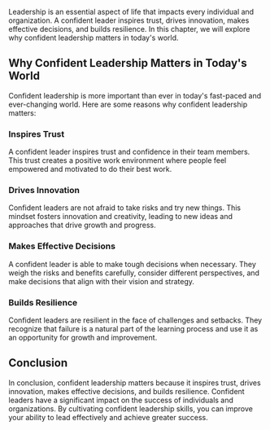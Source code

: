 
Leadership is an essential aspect of life that impacts every individual and organization. A confident leader inspires trust, drives innovation, makes effective decisions, and builds resilience. In this chapter, we will explore why confident leadership matters in today's world.

Why Confident Leadership Matters in Today's World
-------------------------------------------------

Confident leadership is more important than ever in today's fast-paced and ever-changing world. Here are some reasons why confident leadership matters:

### Inspires Trust

A confident leader inspires trust and confidence in their team members. This trust creates a positive work environment where people feel empowered and motivated to do their best work.

### Drives Innovation

Confident leaders are not afraid to take risks and try new things. This mindset fosters innovation and creativity, leading to new ideas and approaches that drive growth and progress.

### Makes Effective Decisions

A confident leader is able to make tough decisions when necessary. They weigh the risks and benefits carefully, consider different perspectives, and make decisions that align with their vision and strategy.

### Builds Resilience

Confident leaders are resilient in the face of challenges and setbacks. They recognize that failure is a natural part of the learning process and use it as an opportunity for growth and improvement.

Conclusion
----------

In conclusion, confident leadership matters because it inspires trust, drives innovation, makes effective decisions, and builds resilience. Confident leaders have a significant impact on the success of individuals and organizations. By cultivating confident leadership skills, you can improve your ability to lead effectively and achieve greater success.

